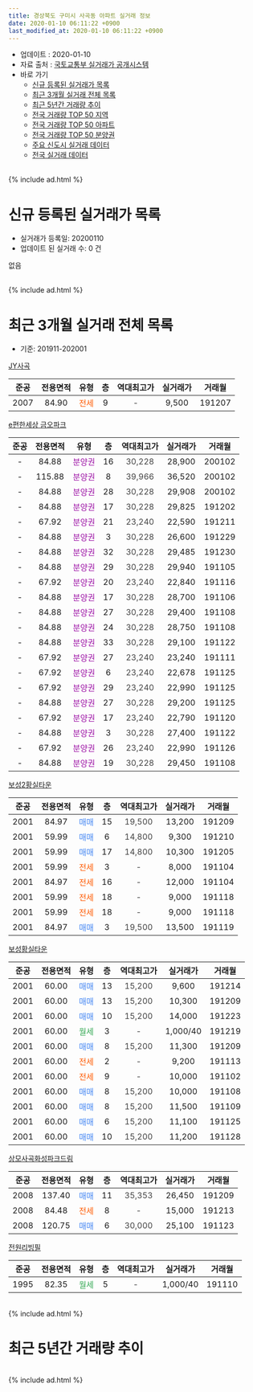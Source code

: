 ```yaml
---
title: 경상북도 구미시 사곡동 아파트 실거래 정보
date: 2020-01-10 06:11:22 +0900
last_modified_at: 2020-01-10 06:11:22 +0900
---
```


* 업데이트 : 2020-01-10
* 자료 출처 : [국토교통부 실거래가 공개시스템](http://rt.molit.go.kr)
* 바로 가기
    * [신규 등록된 실거래가 목록](#신규-등록된-실거래가-목록)
    * [최근 3개월 실거래 전체 목록](#최근-3개월-실거래-전체-목록)
    * [최근 5년간 거래량 추이](#최근-5년간-거래량-추이)
    * [전국 거래량 TOP 50 지역](https://inasie.github.io/apt-trade-info/최근-3개월-전국에서-가장-거래가-많이-발생한-지역)
    * [전국 거래량 TOP 50 아파트](https://inasie.github.io/apt-trade-info/최근-3개월-전국에서-가장-거래가-많이-발생한-아파트)
    * [전국 거래량 TOP 50 분양권](https://inasie.github.io/apt-trade-info/최근-3개월-전국에서-가장-거래가-많이-발생한-분양권)
    * [주요 신도시 실거래 데이터](https://inasie.github.io/apt-trade-info/주요-신도시)
    * [전국 실거래 데이터](https://inasie.github.io/apt-trade-info/전국)
<br>
{% include ad.html %}
<br>

# 신규 등록된 실거래가 목록
* 실거래가 등록일: 20200110
* 업데이트 된 실거래 수: 0 건

없음

<br>
{% include ad.html %}
<br>

# 최근 3개월 실거래 전체 목록
* 기준: 201911-202001


[JY사곡](https://search.naver.com/search.naver?query=%EA%B2%BD%EC%83%81%EB%B6%81%EB%8F%84+%EA%B5%AC%EB%AF%B8%EC%8B%9C+%EC%82%AC%EA%B3%A1%EB%8F%99+JY%EC%82%AC%EA%B3%A1)

|준공|전용면적|유형|층|역대최고가|실거래가|거래월|
|:---:|:---:|:---:|:---:|:---:|:---:|:---:|
|2007|84.90|<span style="color:#ff5a00">전세</span>|9|<span style="color:#444444">-</span>|9,500|191207|

[e편한세상 금오파크](https://search.naver.com/search.naver?query=%EA%B2%BD%EC%83%81%EB%B6%81%EB%8F%84+%EA%B5%AC%EB%AF%B8%EC%8B%9C+%EC%82%AC%EA%B3%A1%EB%8F%99+e%ED%8E%B8%ED%95%9C%EC%84%B8%EC%83%81+%EA%B8%88%EC%98%A4%ED%8C%8C%ED%81%AC)

|준공|전용면적|유형|층|역대최고가|실거래가|거래월|
|:---:|:---:|:---:|:---:|:---:|:---:|:---:|
|-|84.88|<span style="color:#9C11A5">분양권</span>|16|<span style="color:#444444">30,228</span>|28,900|200102|
|-|115.88|<span style="color:#9C11A5">분양권</span>|8|<span style="color:#444444">39,966</span>|36,520|200102|
|-|84.88|<span style="color:#9C11A5">분양권</span>|28|<span style="color:#444444">30,228</span>|29,908|200102|
|-|84.88|<span style="color:#9C11A5">분양권</span>|17|<span style="color:#444444">30,228</span>|29,825|191202|
|-|67.92|<span style="color:#9C11A5">분양권</span>|21|<span style="color:#444444">23,240</span>|22,590|191211|
|-|84.88|<span style="color:#9C11A5">분양권</span>|3|<span style="color:#444444">30,228</span>|26,600|191229|
|-|84.88|<span style="color:#9C11A5">분양권</span>|32|<span style="color:#444444">30,228</span>|29,485|191230|
|-|84.88|<span style="color:#9C11A5">분양권</span>|29|<span style="color:#444444">30,228</span>|29,940|191105|
|-|67.92|<span style="color:#9C11A5">분양권</span>|20|<span style="color:#444444">23,240</span>|22,840|191116|
|-|84.88|<span style="color:#9C11A5">분양권</span>|17|<span style="color:#444444">30,228</span>|28,700|191106|
|-|84.88|<span style="color:#9C11A5">분양권</span>|27|<span style="color:#444444">30,228</span>|29,400|191108|
|-|84.88|<span style="color:#9C11A5">분양권</span>|24|<span style="color:#444444">30,228</span>|28,750|191108|
|-|84.88|<span style="color:#9C11A5">분양권</span>|33|<span style="color:#444444">30,228</span>|29,100|191122|
|-|67.92|<span style="color:#9C11A5">분양권</span>|27|<span style="color:#444444">23,240</span>|23,240|191111|
|-|67.92|<span style="color:#9C11A5">분양권</span>|6|<span style="color:#444444">23,240</span>|22,678|191125|
|-|67.92|<span style="color:#9C11A5">분양권</span>|29|<span style="color:#444444">23,240</span>|22,990|191125|
|-|84.88|<span style="color:#9C11A5">분양권</span>|27|<span style="color:#444444">30,228</span>|29,200|191125|
|-|67.92|<span style="color:#9C11A5">분양권</span>|17|<span style="color:#444444">23,240</span>|22,790|191120|
|-|84.88|<span style="color:#9C11A5">분양권</span>|3|<span style="color:#444444">30,228</span>|27,400|191122|
|-|67.92|<span style="color:#9C11A5">분양권</span>|26|<span style="color:#444444">23,240</span>|22,990|191126|
|-|84.88|<span style="color:#9C11A5">분양권</span>|19|<span style="color:#444444">30,228</span>|29,450|191108|

[보성2황실타운](https://search.naver.com/search.naver?query=%EA%B2%BD%EC%83%81%EB%B6%81%EB%8F%84+%EA%B5%AC%EB%AF%B8%EC%8B%9C+%EC%82%AC%EA%B3%A1%EB%8F%99+%EB%B3%B4%EC%84%B12%ED%99%A9%EC%8B%A4%ED%83%80%EC%9A%B4)

|준공|전용면적|유형|층|역대최고가|실거래가|거래월|
|:---:|:---:|:---:|:---:|:---:|:---:|:---:|
|2001|84.97|<span style="color:#4285f3">매매</span>|15|<span style="color:#444444">19,500</span>|13,200|191209|
|2001|59.99|<span style="color:#4285f3">매매</span>|6|<span style="color:#444444">14,800</span>|9,300|191210|
|2001|59.99|<span style="color:#4285f3">매매</span>|17|<span style="color:#444444">14,800</span>|10,300|191205|
|2001|59.99|<span style="color:#ff5a00">전세</span>|3|<span style="color:#444444">-</span>|8,000|191104|
|2001|84.97|<span style="color:#ff5a00">전세</span>|16|<span style="color:#444444">-</span>|12,000|191104|
|2001|59.99|<span style="color:#ff5a00">전세</span>|18|<span style="color:#444444">-</span>|9,000|191118|
|2001|59.99|<span style="color:#ff5a00">전세</span>|18|<span style="color:#444444">-</span>|9,000|191118|
|2001|84.97|<span style="color:#4285f3">매매</span>|3|<span style="color:#444444">19,500</span>|13,500|191119|

[보성황실타운](https://search.naver.com/search.naver?query=%EA%B2%BD%EC%83%81%EB%B6%81%EB%8F%84+%EA%B5%AC%EB%AF%B8%EC%8B%9C+%EC%82%AC%EA%B3%A1%EB%8F%99+%EB%B3%B4%EC%84%B1%ED%99%A9%EC%8B%A4%ED%83%80%EC%9A%B4)

|준공|전용면적|유형|층|역대최고가|실거래가|거래월|
|:---:|:---:|:---:|:---:|:---:|:---:|:---:|
|2001|60.00|<span style="color:#4285f3">매매</span>|13|<span style="color:#444444">15,200</span>|9,600|191214|
|2001|60.00|<span style="color:#4285f3">매매</span>|13|<span style="color:#444444">15,200</span>|10,300|191209|
|2001|60.00|<span style="color:#4285f3">매매</span>|10|<span style="color:#444444">15,200</span>|14,000|191223|
|2001|60.00|<span style="color:#34a853">월세</span>|3|<span style="color:#444444">-</span>|1,000/40|191219|
|2001|60.00|<span style="color:#4285f3">매매</span>|8|<span style="color:#444444">15,200</span>|11,300|191209|
|2001|60.00|<span style="color:#ff5a00">전세</span>|2|<span style="color:#444444">-</span>|9,200|191113|
|2001|60.00|<span style="color:#ff5a00">전세</span>|9|<span style="color:#444444">-</span>|10,000|191102|
|2001|60.00|<span style="color:#4285f3">매매</span>|8|<span style="color:#444444">15,200</span>|10,000|191108|
|2001|60.00|<span style="color:#4285f3">매매</span>|8|<span style="color:#444444">15,200</span>|11,500|191109|
|2001|60.00|<span style="color:#4285f3">매매</span>|6|<span style="color:#444444">15,200</span>|11,100|191125|
|2001|60.00|<span style="color:#4285f3">매매</span>|10|<span style="color:#444444">15,200</span>|11,200|191128|


<script async src="//pagead2.googlesyndication.com/pagead/js/adsbygoogle.js"></script>
<!-- 기본 -->
<ins class="adsbygoogle"
     style="display:block"
     data-ad-client="ca-pub-2446590836940007"
     data-ad-slot="1659523306"
     data-ad-format="auto"
     data-full-width-responsive="true"></ins>
<script>
(adsbygoogle = window.adsbygoogle || []).push({});
</script>


[상모사곡화성파크드림](https://search.naver.com/search.naver?query=%EA%B2%BD%EC%83%81%EB%B6%81%EB%8F%84+%EA%B5%AC%EB%AF%B8%EC%8B%9C+%EC%82%AC%EA%B3%A1%EB%8F%99+%EC%83%81%EB%AA%A8%EC%82%AC%EA%B3%A1%ED%99%94%EC%84%B1%ED%8C%8C%ED%81%AC%EB%93%9C%EB%A6%BC)

|준공|전용면적|유형|층|역대최고가|실거래가|거래월|
|:---:|:---:|:---:|:---:|:---:|:---:|:---:|
|2008|137.40|<span style="color:#4285f3">매매</span>|11|<span style="color:#444444">35,353</span>|26,450|191209|
|2008|84.48|<span style="color:#ff5a00">전세</span>|8|<span style="color:#444444">-</span>|15,000|191213|
|2008|120.75|<span style="color:#4285f3">매매</span>|6|<span style="color:#444444">30,000</span>|25,100|191123|

[전원리빙필](https://search.naver.com/search.naver?query=%EA%B2%BD%EC%83%81%EB%B6%81%EB%8F%84+%EA%B5%AC%EB%AF%B8%EC%8B%9C+%EC%82%AC%EA%B3%A1%EB%8F%99+%EC%A0%84%EC%9B%90%EB%A6%AC%EB%B9%99%ED%95%84)

|준공|전용면적|유형|층|역대최고가|실거래가|거래월|
|:---:|:---:|:---:|:---:|:---:|:---:|:---:|
|1995|82.35|<span style="color:#34a853">월세</span>|5|<span style="color:#444444">-</span>|1,000/40|191110|


<br>
{% include ad.html %}
<br>

# 최근 5년간 거래량 추이


<div style="width:100%;">
    <canvas id="deal_progress" height="200"></canvas>
</div>

<script>
new Chart(document.getElementById("deal_progress"), {
    type: 'line',
    data: {
        labels: ['201501','201502','201503','201504','201505','201506','201507','201508','201509','201510','201511','201512','201601','201602','201603','201604','201605','201606','201607','201608','201609','201610','201611','201612','201701','201702','201703','201704','201705','201706','201707','201708','201709','201710','201711','201712','201801','201802','201803','201804','201805','201806','201807','201808','201809','201810','201811','201812','201901','201902','201903','201904','201905','201906','201907','201908','201909','201910','201911','201912','202001'],
        datasets: [{
            label: '매매',
            pointRadius: 1,
            data: [16, 6, 13, 10, 14, 6, 7, 17, 18, 12, 10, 9, 6, 7, 18, 10, 6, 9, 8, 5, 5, 4, 8, 5, 3, 1, 6, 8, 6, 5, 10, 9, 6, 6, 12, 4, 9, 77, 55, 22, 36, 13, 9, 10, 6, 12, 6, 6, 10, 10, 6, 11, 8, 11, 9, 9, 9, 17, 20, 12, 3],
            borderColor: "rgba(255, 201, 14, 1)",
            backgroundColor: "rgba(255, 201, 14, 0.5)",
            fill: false,
            lineTension: 0
        },{
            label: '전월세',
            pointRadius: 1,
            data: [5, 7, 7, 3, 8, 7, 6, 4, 5, 10, 3, 7, 6, 10, 9, 3, 6, 7, 2, 3, 3, 3, 8, 3, 5, 3, 7, 5, 4, 4, 6, 11, 4, 2, 3, 6, 10, 9, 5, 7, 3, 10, 0, 10, 5, 1, 5, 7, 3, 6, 4, 1, 4, 2, 2, 8, 7, 7, 7, 3, 0],
            borderColor: "rgba(0, 141, 185, 1)",
            backgroundColor: "rgba(0, 141, 185, 0.5)",
            fill: false,
            lineTension: 0
        }
        ]
    },
    options: {
        responsive: true,
        title: {
            display: false
        },
        tooltips: {
            mode: 'index',
            intersect: false
        },
        hover: {
            mode: 'nearest',
            intersect: true
        },
        scales: {
            xAxes: [{
                display: true,
                scaleLabel: {
                    display: true,
                    labelString: '년/월'
                }
            }],
            yAxes: [{
                display: true,
                ticks: {
                    suggestedMin: 0,
                },
                scaleLabel: {
                    display: true,
                    labelString: '실거래 수'
                }
            }]
        }
    }
});

</script>


<br>
{% include ad.html %}
<br>

